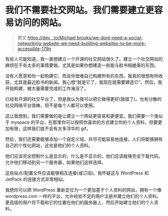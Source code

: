# 我们不需要社交网站。我们需要建立更容易访问的网站。

> 原文:[https://dev . to/Michael brooks/we-dont-need-a-social-networking-website-we-need-building-websites-to-be-more-accessible-179n](https://dev.to/michaelbrooks/we-dont-need-a-social-networking-website-we-need-building-websites-to-be-more-accessible-179n)

有些人可能知道，我一直想建立一个开源的社交网站很久了。建立一个社交网站的麻烦在于有太多的事情要做。尤其是如果你想建造一些能与脸书相媲美的东西。

没有人愿意和你一起构建它，而且你很难自己构建所有的东西。我真的很想有所收获，尤其是最近脸书的新闻。我心想“就是它了，我现在就需要建造它”。然后，我开始构建，被大量需要完成的工作淹没了。

已经有开源的社交平台了，但是我认为我可以把它做得更好(我错了)。也有分散的社交网络平台很棒，但不是每个人都可以使用。

这让我想到，我们需要做的是让建立一个网站更容易和更便宜。我们需要一个类似于 myspace 的平台，在那里你可以按照你喜欢的方式建立你的个人资料，但要更加有限，这样我们就不会有太多浮华的 gif。

然后，我们还需要能够添加一个自定义域，并尽可能容易地连接。人们将能够拥有自己的个性化网站，这也是他们的个人资料。

他们应该完全控制什么是显示的，什么是不显示的，他们应该能够完全下载代码，允许他们移动到另一个服务器，如果他们这样选择。

这些站点/配置文件应该能够相互连接(或订阅)。我怀疑这与 WordPress 和 JetPack 的连接方式非常相似。

我想你可以把 WordPress 重新定位为一个更加基于个人资料的网站，拥有一个像 wordpress.com 一样的平台，允许经验不足的用户注册并建立他们的个人资料。更高级的用户将下载和它的位置在他们的服务器上，然后开始建立他们的个人资料。